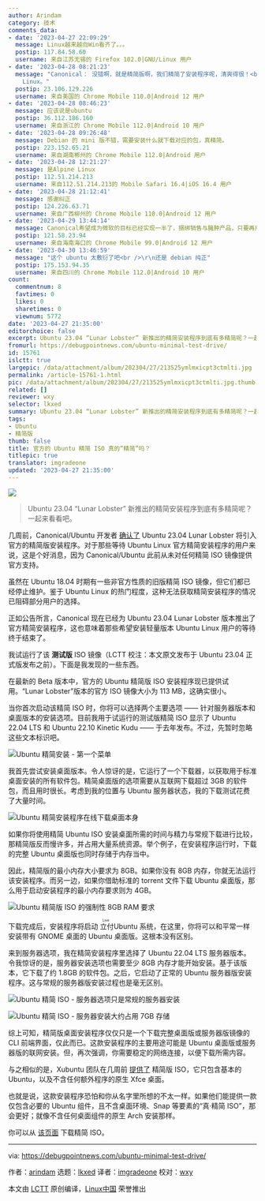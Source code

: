 ```yaml
---
author: Arindam
category: 技术
comments_data:
- date: '2023-04-27 22:09:29'
  message: Linux越来越向Win看齐了。。。
  postip: 117.84.58.60
  username: 来自江苏无锡的 Firefox 102.0|GNU/Linux 用户
- date: '2023-04-28 08:21:23'
  message: "Canonical： 没错啊，就是精简版啊，我们精简了安装程序呢，清爽得很！<br />\r\n我：（折腾一番后）说得好，我选择Arpine
    Linux。"
  postip: 23.106.129.226
  username: 来自美国的 Chrome Mobile 110.0|Android 12 用户
- date: '2023-04-28 08:46:23'
  message: 应该说是ubuntu
  postip: 36.112.186.160
  username: 来自浙江的 Chrome Mobile 112.0|Android 10 用户
- date: '2023-04-28 09:26:48'
  message: Debian 的 mini 版不错，需要安装什么就下载对应的包，真精简。
  postip: 223.152.65.21
  username: 来自湖南郴州的 Chrome Mobile 112.0|Android 用户
- date: '2023-04-28 12:21:27'
  message: 是Alpine Linux
  postip: 112.51.214.213
  username: 来自112.51.214.213的 Mobile Safari 16.4|iOS 16.4 用户
- date: '2023-04-28 21:12:41'
  message: 感谢纠正
  postip: 124.226.63.71
  username: 来自广西柳州的 Chrome Mobile 110.0|Android 12 用户
- date: '2023-04-29 13:44:14'
  message: Canonical希望成为微软的目标已经实现一半了，捆绑销售与臃肿产品，只要再用$把生态打通，2345上linux指日可待哦
  postip: 121.58.23.94
  username: 来自海南海口的 Chrome Mobile 99.0|Android 12 用户
- date: '2023-04-30 13:46:59'
  message: "这个 ubuntu 太敷衍了吧<br />\r\n还是 debian 纯正"
  postip: 175.153.94.35
  username: 来自四川的 Chrome Mobile 112.0|Android 10 用户
count:
  commentnum: 8
  favtimes: 0
  likes: 0
  sharetimes: 0
  viewnum: 5772
date: '2023-04-27 21:35:00'
editorchoice: false
excerpt: Ubuntu 23.04 “Lunar Lobster” 新推出的精简安装程序到底有多精简呢？一起来看看吧。
fromurl: https://debugpointnews.com/ubuntu-minimal-test-drive/
id: 15761
islctt: true
largepic: /data/attachment/album/202304/27/213525ymlmxicpt3ctmlti.jpg
permalink: /article-15761-1.html
pic: /data/attachment/album/202304/27/213525ymlmxicpt3ctmlti.jpg.thumb.jpg
related: []
reviewer: wxy
selector: lkxed
summary: Ubuntu 23.04 “Lunar Lobster” 新推出的精简安装程序到底有多精简呢？一起来看看吧。
tags:
- Ubuntu
- 精简版
thumb: false
title: 官方的 Ubuntu 精简 ISO 真的“精简”吗？
titlepic: true
translator: imgradeone
updated: '2023-04-27 21:35:00'
---
```


![](/data/attachment/album/202304/27/213525ymlmxicpt3ctmlti.jpg)



> 
> Ubuntu 23.04 “Lunar Lobster” 新推出的精简安装程序到底有多精简呢？一起来看看吧。
> 
> 
> 


几周前，Canonical/Ubuntu 开发者 [确认了](/article-15588-1.html) Ubuntu 23.04 Lunar Lobster 将引入官方的精简版安装程序。对于那些等待 Ubuntu Linux 官方精简安装程序的用户来说，这是个好消息，因为 Canonical/Ubuntu 此前从未对任何精简 ISO 镜像提供官方支持。


虽然在 Ubuntu 18.04 时期有一些非官方性质的旧版精简 ISO 镜像，但它们都已经停止维护。鉴于 Ubuntu Linux 的热门程度，这种无法获取精简安装程序的情况已阻碍部分用户的选择。


正如公告所言，Canonical 现在已经为 Ubuntu 23.04 Lunar Lobster 版本推出了官方精简安装程序，这也意味着那些希望安装轻量版本 Ubuntu Linux 用户的等待终于结束了。


我试运行了该 **测试版** ISO 镜像（LCTT 校注：本文原文发布于 Ubuntu 23.04 正式版发布之前）。下面是我发现的一些东西。


在最新的 Beta 版本中，官方的 Ubuntu 精简版 ISO 安装程序现已提供试用。“Lunar Lobster”版本的官方 ISO 镜像大小为 113 MB，这确实很小。


当你首次启动该精简 ISO 时，你将可以选择两个主要选项 —— 针对服务器版本和桌面版本的安装选项。目前我用于试运行的测试版精简 ISO 显示了 Ubuntu 22.04 LTS 和 Ubuntu 22.10 Kinetic Kudu —— 于去年发布。不过，先暂时忽略这些文本标识吧。


![Ubuntu 精简安装 - 第一个菜单](/data/attachment/album/202304/27/213610kdtodycjsmo0e4ds.jpg)


我首先尝试安装桌面版本。令人惊讶的是，它运行了一个下载器，以获取用于标准桌面安装的所有软件包。精简桌面版的选项需要从互联网下载超过 3GB 的软件包，而且用时很长。考虑到我的位置与 Ubuntu 服务器状态，我的下载测试花费了大量时间。


![Ubuntu 精简安装程序在线下载桌面本身](/data/attachment/album/202304/27/213616kwts0bp5ebps26t8.jpg)


如果你将使用精简 Ubuntu ISO 安装桌面所需的时间与精力与常规下载进行比较，那精简版反而慢许多，并占用大量系统资源。举个例子，在安装程序运行时，下载的完整 Ubuntu 桌面版也同时存储于内存当中。


因此，精简版的最小内存大小要求为 8GB。如果你没有 8GB 内存，你就无法运行该安装程序。而另一边，如果你借助标准的 torrent 文件下载 Ubuntu 桌面版，那么用于启动安装程序的最小内存要求则为 4GB。


![Ubuntu 精简版 ISO 的强制性 8GB RAM 要求](/data/attachment/album/202304/27/213621nhn0yrnpsoozrfio.jpg)


下载完成后，安装程序将启动<ruby> 立付 <rt>  Live </rt></ruby> Ubuntu 系统，在这里，你将可以和平常一样安装带有 GNOME 桌面的 Ubuntu 桌面版。这根本没有区别。


来到服务器选项，我在精简安装程序里选择了 Ubuntu 22.04 LTS 服务器版本。令我惊讶的是，服务器安装选项也需要至少 8GB 内存才能开始安装。基于该版本，它下载了约 1.8GB 的软件包。之后，它启动了正常的 Ubuntu 服务器版安装程序。这与常规的服务器版安装过程也是毫无区别。


![Ubuntu 精简 ISO - 服务器选项只是常规的服务器安装](/data/attachment/album/202304/27/213626k52pl67cll7801l7.jpg)


![Ubuntu 精简 ISO - 服务器安装大约占用 7GB 存储](/data/attachment/album/202304/27/213633bh2uj3hy98hhxhj8.jpg)


综上可知，精简版桌面安装程序仅仅只是一个下载完整桌面版或服务器版镜像的 CLI 前端界面，仅此而已。这款安装程序的主要用途可能是 Ubuntu 桌面版或服务器版的联网安装。但，再次强调，你需要稳定的网络连接，以便下载所需内容。


与之相似的是，Xubuntu 团队在几周前 [提供了](https://www.debugpoint.com/xubuntu-minimal/) 精简版 ISO，它只包含基本的 Ubuntu，以及不含任何额外程序的原生 Xfce 桌面。


也就是说，这款安装程序恐怕和你从名字里所想的不太一样。如果他们能提供一款仅包含必要的 Ubuntu 组件，且不含桌面环境、Snap 等要素的“真·精简 ISO”，那会更好；就像不含任何桌面组件的原生 Arch 安装那样。


你可以从 [该页面](https://cdimages.ubuntu.com/ubuntu-mini-iso/daily-live/current/) 下载精简 ISO。




---


via: <https://debugpointnews.com/ubuntu-minimal-test-drive/>


作者：[arindam](https://debugpointnews.com/author/dpicubegmail-com/) 选题：[lkxed](https://github.com/lkxed/) 译者：[imgradeone](https://github.com/imgradeone) 校对：[wxy](https://github.com/wxy)


本文由 [LCTT](https://github.com/LCTT/TranslateProject) 原创编译，[Linux中国](https://linux.cn/) 荣誉推出